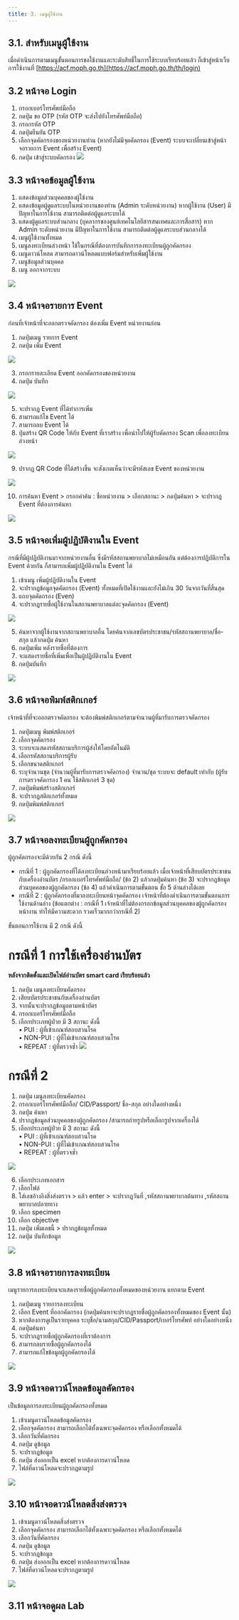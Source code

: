 ```yaml
---
title: 3. เมนูผู้ใช้งาน
---
```


## 3.1. สำหรับเมนูผู้ใช้งาน 
เมื่อดำเนินการตามเมนูขั้นตอนการขอใช้งานและระดับสิทธิ์ในการใช้ระบบเรียบร้อยแล้ว ก็เข้าสู่หน้าเว็บการใช้งานที่ [https://acf.moph.go.th](https://acf.moph.go.th/th/login)

## 3.2 หน้าจอ Login
1. กรอกเบอร์โทรศัพท์มือถือ
2. กดปุ่ม ขอ OTP (รหัส OTP จะส่งไปยังโทรศัพท์มือถือ)
3. กรอกรหัส OTP
4. กดปุ่มยืนยัน OTP
5. เลือกจุดคัดกรองของหน่วยงานท่าน (หากยังไม่มีจุดคัดกรอง (Event) ระบบจะเปลี่ยนเข้าสู่หน้าจอรายการ Event เพื่อสร้าง Event) 
6. กดปุ่ม เข้าสู่ระบบคัดกรอง
![](./img/user01.png)

## 3.3 หน้าจอข้อมูลผู้ใช้งาน
1. แสดงข้อมูลส่วนบุคคลของผู้ใช้งาน
2. แสดงข้อมูลผู้ดูแลระบบในหน่วยงานของท่าน (Admin ระดับหน่วยงาน) หากผู้ใช้งาน (User) มีปัญหาในการใช้งาน สามารถติดต่อผู้ดูแลระบบได้
3. แสดงผู้ดูแลระบบส่วนกลาง (บุคลากรของศูนย์เทคโนโลยีสารสนเทศและการสื่อสาร)
หาก Admin ระดับหน่วยงาน มีปัญหาในการใช้งาน สามารถติดต่อผู้ดูแลระบบส่วนกลางได้	 	
4. เมนูผู้ใช้งานทั้งหมด
5. เมนูลงทะเบียนล่วงหน้า ใช้ในกรณีที่ต้องการบันทึกการลงทะเบียนผู้ถูกคัดกรอง
6. เมนูดาวน์โหลด สามารถดาวน์โหลดแบบฟอร์มสำหรับเพิ่มผู้ใช้งาน 
7. เมนูข้อมูลส่วนบุคคล
8. เมนู ออกจากระบบ

![](./img/user02.png)

## 3.4 หน้าจอรายการ Event 
ก่อนที่เจ้าหน้าที่จะออกตรวจคัดกรอง ต้องเพิ่ม Event หน่วยงานก่อน
1. กดปุ่มเมนู รายการ Event 
2. กดปุ่ม เพิ่ม Event

![](./img/user03.png)

3. กรอกรายละเอียด Event ออกคัดกรองของหน่วยงาน
4. กดปุ่ม บันทึก

![](./img/user04.png)

5. จะปรากฏ Event ที่ได้ทำการเพิ่ม
6. สามารถแก้ไข Event ได้
7. สามารถลบ Event ได้
8. ปุ่มสร้าง QR Code ให้กับ Event ที่เราสร้าง เพื่อนำไปให้ผู้รับคัดกรอง Scan เพื่อลงทะเบียนล่วงหน้า

![](./img/user05.png)

9. ปรากฏ QR Code ที่ได้สร้างขึ้น จะสังเกตเห็นว่าจะมีรหัสเลข Event ของหน่วยงาน

![](./img/user06.png)

10. การค้นหา Event > กรอกคำค้น : ชื่อหน่วยงาน > เลือกสถานะ > กดปุ่มค้นหา > จะปรากฏ Event ที่ต้องการค้นหา

![](./img/user07.png)

## 3.5 หน้าจอเพิ่มผู้ปฏิบัติงานใน Event 
กรณีที่มีผู้ปฏิบัติงานมาจากหน่วยงานอื่น ซึ่งมีรหัสสถานพยาบาลไม่เหมือนกัน แต่ต้องการปฏิบัติการใน Event ด้วยกัน ก็สามารถเพิ่มผู้ปฏิบัติงานใน Event ได้
1. เข้าเมนู เพิ่มผู้ปฏิบัติงานใน Event
2. จะปรากฏข้อมูลจุดคัดกรอง (Event) ทั้งหมดที่เปิดใช้งานและยังไม่เกิน 30 วันจากวันที่สิ้นสุด
3. แถบจุดคัดกรอง (Even)
4. จะปรากฏรายชื่อผู้ใช้งานในสถานพยาบาลแต่ละจุดคัดกรอง (Event)

![](./img/user08.png)

5. ค้นหาจากผู้ใช้งานจากสถานพยาบาลอื่น โดยค้นจากเลขบัตรประชาชน/รหัสสถานพยาบาล/ชื่อ-สกุล แล้วกดปุ่ม ค้นหา 
6. กดปุ่มเพิ่ม หลังรายชื่อที่ต้องการ
7. จะแสดงรายชื่อที่เพิ่มเพื่อเป็นผู้ปฏิบัติงานใน Event
8. กดปุ่มบันทึก

![](./img/user09.png)

## 3.6 หน้าจอพิมพ์สติกเกอร์
เจ้าหน้าที่ที่จะออกตรวจคัดกรอง จะต้องพิมพ์สติกเกอร์ตามจำนวนผู้ที่มารับการตรวจคัดกรอง
1. กดปุ่มเมนู พิมพ์สติกเกอร์
2. เลือกจุดคัดกรอง
3. ระบบจะแสดงรหัสสถานบริการผู้ส่งให้โดยอัตโนมัติ
4. เลือกรหัสสถานบริการผู้รับ
5. เลือกขนาดสติกเกอร์
6. ระบุจำนวนชุด (จำนวนผู้ที่มารับการตรวจคัดกรอง)
จำนวน/ชุด ระบบจะ default เท่ากับ (ผู้รับการตรวจคัดกรอง 1 คน ใช้สติกเกอร์ 3 ชุด)
7. กดปุ่มพิมพ์สร้างสติกเกอร์ 
8. จะปรากฏสติกเกอร์ทั้งหมด
9. กดปุ่มพิมพ์สติกเกอร์

![](./img/user10.png)

## 3.7 หน้าจอลงทะเบียนผู้ถูกคัดกรอง
ผู้ถูกคัดกรองจะมีด้วยกัน 2 กรณี ดังนี้
- กรณีที่ 1 : ผู้ถูกคัดกรองที่ได้ลงทะเบียนล่วงหน้ามาเรียบร้อยแล้ว 
เมื่อเจ้าหน้าที่เสียบบัตรประชาชนกับเครื่องอ่านบัตร /กรอกเบอร์โทรศัพท์มือถือ/ (ข้อ 2) แล้วกดปุ่มค้นหา (ข้อ 3) จะปรากฏข้อมูลส่วนบุคคลของผู้ถูกคัดกรอง (ข้อ 4) แล้วดำเนินการตามขั้นตอน ขั้อ 5 ด้านล่างได้เลย
- กรณีที่ 2 : ผู้ถูกคัดกรองที่มาลงทะเบียนหน้าจุดคัดกรอง เจ้าหน้าที่ต้องดำเนินการตามขั้นตอนการใช้งานด้านล่าง
(ข้อแตกต่าง : กรณีที่ 1 เจ้าหน้าที่ไม่ต้องกรอกข้อมูลส่วนบุคคลของผู้ถูกคัดกรองหน้างาน   ทำให้มีความสะดวก รวดเร็วมากกว่ากรณีที่ 2)

ขั้นตอนการใช้งาน มี 2 กรณี ดังนี้  
# กรณีที่ 1 การใช้เครื่องอ่านบัตร
**หลังจากติดตั้งและเปิดไฟล์อ่านบัตร smart card เรียบร้อยแล้ว**
1. กดปุ่ม เมนูลงทะเบียนคัดกรอง
2. เสียบบัตรประชาชนกับเครื่องอ่านบัตร
3. จากนั้นจะปรากฏข้อมูลตามหน้าบัตร
4. กรอกเบอร์โทรศัพท์มือถือ  
5. เลือกประเภทผู้ป่วย มี 3 สถานะ ดังนี้   
	• PUI : ผู้ที่เข้าเกณฑ์สอบสวนโรค  
    • NON-PUI : ผู้ที่ไม่เข้าเกณฑ์สอบสวนโรค  
    • REPEAT : ผู้ที่ตรวจซ้ำ
![](./img/user11_1.png)  

# กรณีที่ 2
1. กดปุ่ม เมนูลงทะเบียนคัดกรอง
2. กรอกเบอร์โทรศัพท์มือถือ/ CID/Passport/ ชื่อ-สกุล อย่างใดอย่างหนึ่ง
3. กดปุ่ม ค้นหา
4. ปรากฏข้อมูลส่วนบุคคลของผู้ถูกคัดกรอง /สามารถถ่ายรูปหรือเลือกรูปจากเครื่องได้
5. เลือกประเภทผู้ป่วย มี 3 สถานะ ดังนี้   
	• PUI : ผู้ที่เข้าเกณฑ์สอบสวนโรค  
    • NON-PUI : ผู้ที่ไม่เข้าเกณฑ์สอบสวนโรค  
    • REPEAT : ผู้ที่ตรวจซ้ำ  

![](./img/user11_2.png)

6. เลือกประเภทเอกสาร
7. เลือกไฟล์
8. ใส่เลขอ้างอิงสิ่งส่งตรวจ > แล้ว enter > จะปรากฎวันที่ ,รหัสสถานพยาบาลต้นทาง ,รหัสสถานพยาบาลปลายทาง
9. เลือก specimen
10. เลือก objective
11. กดปุ่ม เพิ่มเลขนี้ > ปรากฏข้อมูลทั้งหมด
12. กดปุ่ม บันทึกข้อมูล

![](./img/user12.png)

## 3.8 หน้าจอรายการลงทะเบียน
เมนูรายการลงทะเบียนจะแสดงรายชื่อผู้ถูกคัดกรองทั้งหมดของหน่วยงาน แยกตาม Event
1. กดปุ่มเมนู รายการลงทะเบียน
2. เลือก Event ที่ออกคัดกรอง (กดปุ่มค้นหาจะปรากฏรายชื่อผู้ถูกคัดกรองทั้งหมดของ Event นั้น) 
3. หากต้องการดูเป็นรายบุคคล ระบุชื่อ/นามสกุล/CID/Passport/เบอร์โทรศัพท์ อย่างใดอย่างหนึ่ง
4. กดปุ่มค้นหา
5. จะปรากฏรายชื่อผู้ถูกคัดกรองที่เราต้องการ
6. สามารถลบรายชื่อผู้ถูกคัดกรองได้
7. สามารถแก้ไขข้อมูลผู้ถูกคัดกรองได้

![](./img/user13.png)

## 3.9 หน้าจอดาวน์โหลดข้อมูลคัดกรอง
เป็นข้อมูลการลงทะเบียนผู้ถูกคัดกรองทั้งหมด
1. เข้าเมนูดาวน์โหลดข้อมูลคัดกรอง
2. เลือกจุดคัดกรอง สามารถเลือกได้ทั้งเฉพาะจุดคัดกรอง หรือเลือกทั้งหมดได้
3. เลือกวันที่คัดกรอง
4. กดปุ่ม ดูข้อมูล
5. จะปรากฎข้อมูล
6. กดปุ่ม ส่งออกเป็น excel หากต้องการดาวน์โหลด
7. ไฟล์ที่ดาวน์โหลดจะปรากฏตามรูป

![](./img/user14.png)

## 3.10 หน้าจอดาวน์โหลดสิ่งส่งตรวจ
1. เข้าเมนูดาวน์โหลดสิ่งส่งตรวจ
2. เลือกจุดคัดกรอง สามารถเลือกได้ทั้งเฉพาะจุดคัดกรอง หรือเลือกทั้งหมดได้
3. เลือกวันที่คัดกรอง
4. กดปุ่ม ดูข้อมูล
5. จะปรากฎข้อมูล
6. กดปุ่ม ส่งออกเป็น excel หากต้องการดาวน์โหลด
7. ไฟล์ที่ดาวน์โหลดจะปรากฏตามรูป

![](./img/user15.png)

## 3.11 หน้าจอดูผล Lab



